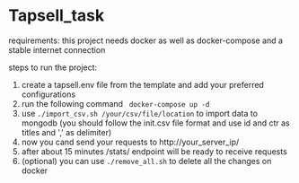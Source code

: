 # Tapsell_task
requirements: this project needs docker as well as docker-compose and a stable internet connection

steps to run the project:
1. create a tapsell.env file from the template and add your preferred configurations
2. run the following command ` docker-compose up -d`
3. use `./import_csv.sh /your/csv/file/location` to import data to mongodb (you should follow the init.csv file format and use id and ctr as titles and ',' as delimiter)
4. now you cand send your requests to http://your_server_ip/
5. after about 15 minutes /stats/ endpoint will be ready to receive requests
6. (optional) you can use `./remove_all.sh` to delete all the changes on docker